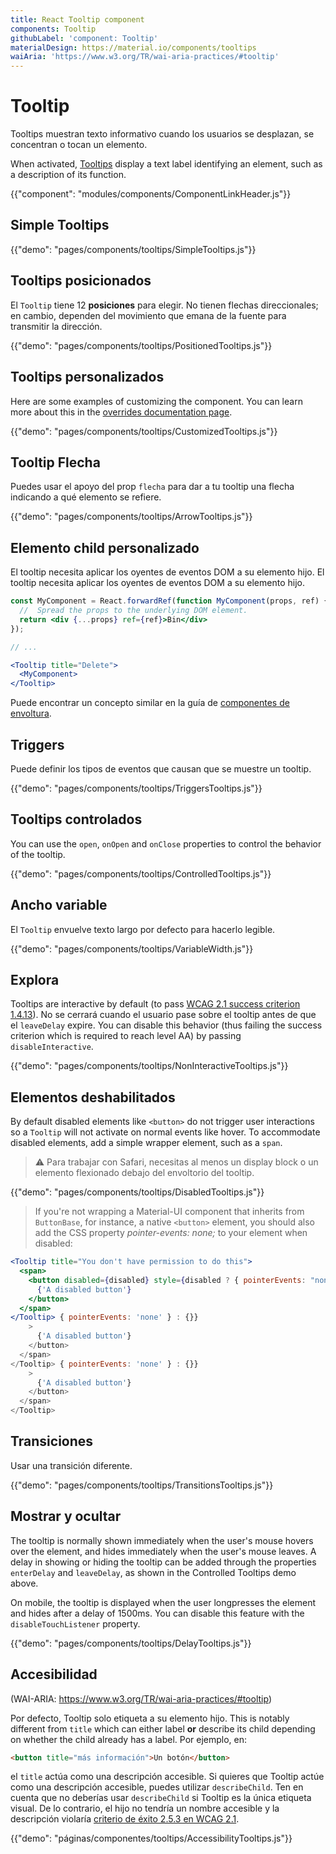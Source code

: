 ```yaml
---
title: React Tooltip component
components: Tooltip
githubLabel: 'component: Tooltip'
materialDesign: https://material.io/components/tooltips
waiAria: 'https://www.w3.org/TR/wai-aria-practices/#tooltip'
---
```


# Tooltip

<p class="description">Tooltips muestran texto informativo cuando los usuarios se desplazan, se concentran o tocan un elemento.</p>

When activated, [Tooltips](https://material.io/design/components/tooltips.html) display a text label identifying an element, such as a description of its function.

{{"component": "modules/components/ComponentLinkHeader.js"}}

## Simple Tooltips

{{"demo": "pages/components/tooltips/SimpleTooltips.js"}}

## Tooltips posicionados

El `Tooltip` tiene 12 **posiciones** para elegir. No tienen flechas direccionales; en cambio, dependen del movimiento que emana de la fuente para transmitir la dirección.

{{"demo": "pages/components/tooltips/PositionedTooltips.js"}}

## Tooltips personalizados

Here are some examples of customizing the component. You can learn more about this in the [overrides documentation page](/customization/components/).

{{"demo": "pages/components/tooltips/CustomizedTooltips.js"}}

## Tooltip Flecha

Puedes usar el apoyo del prop `flecha` para dar a tu tooltip una flecha indicando a qué elemento se refiere.

{{"demo": "pages/components/tooltips/ArrowTooltips.js"}}

## Elemento child personalizado

El tooltip necesita aplicar los oyentes de eventos DOM a su elemento hijo. El tooltip necesita aplicar los oyentes de eventos DOM a su elemento hijo.

```jsx
const MyComponent = React.forwardRef(function MyComponent(props, ref) {
  //  Spread the props to the underlying DOM element.
  return <div {...props} ref={ref}>Bin</div>
});

// ...

<Tooltip title="Delete">
  <MyComponent>
</Tooltip>
```

Puede encontrar un concepto similar en la guía de [componentes de envoltura](/guides/composition/#wrapping-components).

## Triggers

Puede definir los tipos de eventos que causan que se muestre un tooltip.

{{"demo": "pages/components/tooltips/TriggersTooltips.js"}}

## Tooltips controlados

You can use the `open`, `onOpen` and `onClose` properties to control the behavior of the tooltip.

{{"demo": "pages/components/tooltips/ControlledTooltips.js"}}

## Ancho variable

El `Tooltip` envuelve texto largo por defecto para hacerlo legible.

{{"demo": "pages/components/tooltips/VariableWidth.js"}}

## Explora

Tooltips are interactive by default (to pass [WCAG 2.1 success criterion 1.4.13](https://www.w3.org/TR/WCAG21/#content-on-hover-or-focus)). No se cerrará cuando el usuario pase sobre el tooltip antes de que el `leaveDelay` expire. You can disable this behavior (thus failing the success criterion which is required to reach level AA) by passing `disableInteractive`.

{{"demo": "pages/components/tooltips/NonInteractiveTooltips.js"}}

## Elementos deshabilitados

By default disabled elements like `<button>` do not trigger user interactions so a `Tooltip` will not activate on normal events like hover. To accommodate disabled elements, add a simple wrapper element, such as a `span`.

> ⚠️ Para trabajar con Safari, necesitas al menos un display block o un elemento flexionado debajo del envoltorio del tooltip.

{{"demo": "pages/components/tooltips/DisabledTooltips.js"}}

> If you're not wrapping a Material-UI component that inherits from `ButtonBase`, for instance, a native `<button>` element, you should also add the CSS property *pointer-events: none;* to your element when disabled:

```jsx
<Tooltip title="You don't have permission to do this">
  <span>
    <button disabled={disabled} style={disabled ? { pointerEvents: "none" } : {}}>
      {'A disabled button'}
    </button>
  </span>
</Tooltip> { pointerEvents: 'none' } : {}}
    >
      {'A disabled button'}
    </button>
  </span>
</Tooltip> { pointerEvents: 'none' } : {}}
    >
      {'A disabled button'}
    </button>
  </span>
</Tooltip>
```

## Transiciones

Usar una transición diferente.

{{"demo": "pages/components/tooltips/TransitionsTooltips.js"}}

## Mostrar y ocultar

The tooltip is normally shown immediately when the user's mouse hovers over the element, and hides immediately when the user's mouse leaves. A delay in showing or hiding the tooltip can be added through the properties `enterDelay` and `leaveDelay`, as shown in the Controlled Tooltips demo above.

On mobile, the tooltip is displayed when the user longpresses the element and hides after a delay of 1500ms. You can disable this feature with the `disableTouchListener` property.

{{"demo": "pages/components/tooltips/DelayTooltips.js"}}

## Accesibilidad

(WAI-ARIA: https://www.w3.org/TR/wai-aria-practices/#tooltip)

Por defecto, Tooltip solo etiqueta a su elemento hijo. This is notably different from `title` which can either label **or** describe its child depending on whether the child already has a label. Por ejemplo, en:

```html
<button title="más información">Un botón</button>
```

el  `title` actúa como una descripción accesible. Si quieres que Tooltip actúe como una descripción accesible, puedes utilizar `describeChild`. Ten en cuenta que no deberías usar `describeChild` si Tooltip es la única etiqueta visual. De lo contrario, el hijo no tendría un nombre accesible y la descripción violaría [criterio de éxito 2.5.3 en WCAG 2.1](https://www.w3.org/WAI/WCAG21/Understanding/label-in-name.html).

{{"demo": "páginas/componentes/tooltips/AccessibilityTooltips.js"}}

